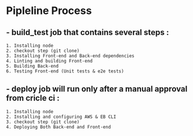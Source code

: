 # Pipleline Process
## - build_test job that contains several steps : 
    1. Installing node
    2. checkout step (git clone)
    3. Installing Front-end and Back-end dependencies
    4. Linting and building Front-end
    5. Building Back-end
    6. Testing Front-end (Unit tests & e2e tests)
## - deploy job will run only after a manual approval from cricle ci : 
    1. Installing node
    2. Installing and configuring AWS & EB CLI  
    3. checkout step (git clone)
    4. Deploying Both Back-end and Front-end
